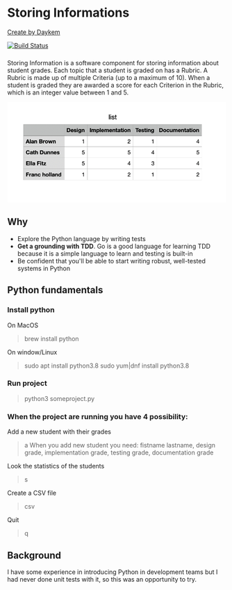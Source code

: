# Storing Informations


[Create by Daykem](https://)

[![Build Status](https://travis-ci.org/quii/learn-go-with-tests.svg?branch=main)]()

### 
Storing Information is a software component for storing information about student grades. Each topic that a student is graded on has a Rubric. A Rubric is made up of multiple Criteria (up to a maximum of 10). When a student is graded they are awarded a score for each Criterion in the Rubric, which is an integer value between 1 and 5.

![GitHub Logo](/images/example.png)

## Why

* Explore the Python language by writing tests
* **Get a grounding with TDD**. Go is a good language for learning TDD because it is a simple language to learn and testing is built-in
* Be confident that you'll be able to start writing robust, well-tested systems in Python

## Python fundamentals

### Install python
On MacOS
> brew install python

On window/Linux
> sudo apt install python3.8
> sudo yum|dnf install python3.8

### Run project
> python3 someproject.py

### **When the project are running you have 4 possibility:**

Add a new student with their grades
> a
When you add new student you need: fistname lastname, design grade, implementation grade, testing grade, documentation grade

Look the statistics of the students
> s

Create a CSV file
> csv

Quit
> q

## Background

I have some experience in introducing Python in development teams but I had never done unit tests with it, so this was an opportunity to try.
